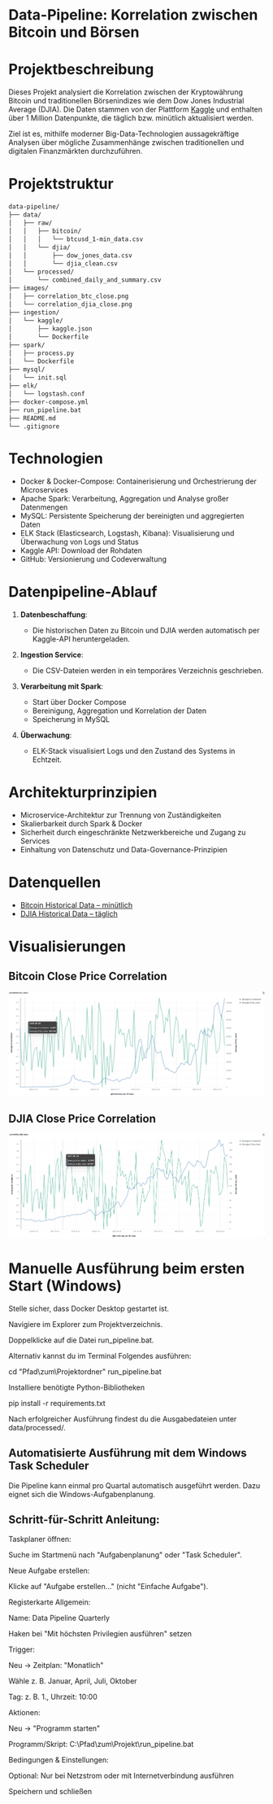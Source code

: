 # Data-Pipeline: Korrelation zwischen Bitcoin und Börsen

# Projektbeschreibung

Dieses Projekt analysiert die Korrelation zwischen der Kryptowährung Bitcoin und traditionellen Börsenindizes wie dem Dow Jones Industrial Average (DJIA). Die Daten stammen von der Plattform [Kaggle](https://www.kaggle.com/) und enthalten über 1 Million Datenpunkte, die täglich bzw. minütlich aktualisiert werden.

Ziel ist es, mithilfe moderner Big-Data-Technologien aussagekräftige Analysen über mögliche Zusammenhänge zwischen traditionellen und digitalen Finanzmärkten durchzuführen.

# Projektstruktur

```text
data-pipeline/
├── data/
│   ├── raw/
│   │   ├── bitcoin/
│   │   │   └── btcusd_1-min_data.csv
│   │   └── djia/
│   │       ├── dow_jones_data.csv
│   │       └── djia_clean.csv
│   └── processed/
│       └── combined_daily_and_summary.csv
├── images/
│   ├── correlation_btc_close.png
│   └── correlation_djia_close.png
├── ingestion/
│   └── kaggle/
│       ├── kaggle.json
│       └── Dockerfile
├── spark/
│   ├── process.py
│   └── Dockerfile
├── mysql/
│   └── init.sql
├── elk/
│   └── logstash.conf
├── docker-compose.yml
├── run_pipeline.bat
├── README.md
└── .gitignore
```

# Technologien

* Docker & Docker-Compose:                      Containerisierung und Orchestrierung der Microservices
* Apache Spark:                                 Verarbeitung, Aggregation und Analyse großer Datenmengen
* MySQL:                                        Persistente Speicherung der bereinigten und aggregierten Daten
* ELK Stack (Elasticsearch, Logstash, Kibana):  Visualisierung und Überwachung von Logs und Status
* Kaggle API:                                   Download der Rohdaten
* GitHub:                                       Versionierung und Codeverwaltung

# Datenpipeline-Ablauf

1. **Datenbeschaffung**:

   * Die historischen Daten zu Bitcoin und DJIA werden automatisch per Kaggle-API heruntergeladen.
2. **Ingestion Service**:

   * Die CSV-Dateien werden in ein temporäres Verzeichnis geschrieben.
3. **Verarbeitung mit Spark**:

   * Start über Docker Compose
   * Bereinigung, Aggregation und Korrelation der Daten
   * Speicherung in MySQL
4. **Überwachung**:

   * ELK-Stack visualisiert Logs und den Zustand des Systems in Echtzeit.

# Architekturprinzipien

* Microservice-Architektur zur Trennung von Zuständigkeiten
* Skalierbarkeit durch Spark & Docker
* Sicherheit durch eingeschränkte Netzwerkbereiche und Zugang zu Services
* Einhaltung von Datenschutz und Data-Governance-Prinzipien

# Datenquellen

* [Bitcoin Historical Data – minütlich](https://www.kaggle.com/datasets/mczielinski/bitcoin-historical-data)
* [DJIA Historical Data – täglich](https://www.kaggle.com/datasets/joebeachcapital/djia-stocks-historical-ohlcv-daily-updated)

# Visualisierungen

## Bitcoin Close Price Correlation

![Correlation Bitcoin](images/correlation_btc_close.png)

## DJIA Close Price Correlation

![Correlation DJIA](images/correlation_djia_close.png)

# Manuelle Ausführung beim ersten Start (Windows)

Stelle sicher, dass Docker Desktop gestartet ist.

Navigiere im Explorer zum Projektverzeichnis.

Doppelklicke auf die Datei run_pipeline.bat.

Alternativ kannst du im Terminal Folgendes ausführen:

cd "Pfad\zum\Projektordner"
run_pipeline.bat

Installiere benötigte Python-Bibliotheken

pip install -r requirements.txt

Nach erfolgreicher Ausführung findest du die Ausgabedateien unter data/processed/.

## Automatisierte Ausführung mit dem Windows Task Scheduler

Die Pipeline kann einmal pro Quartal automatisch ausgeführt werden. Dazu eignet sich die Windows-Aufgabenplanung.

## Schritt-für-Schritt Anleitung:

Taskplaner öffnen:

Suche im Startmenü nach "Aufgabenplanung" oder "Task Scheduler".

Neue Aufgabe erstellen:

Klicke auf "Aufgabe erstellen..." (nicht "Einfache Aufgabe").

Registerkarte Allgemein:

Name: Data Pipeline Quarterly

Haken bei "Mit höchsten Privilegien ausführen" setzen

Trigger:

Neu → Zeitplan: "Monatlich"

Wähle z. B. Januar, April, Juli, Oktober

Tag: z. B. 1., Uhrzeit: 10:00

Aktionen:

Neu → "Programm starten"

Programm/Skript: C:\Pfad\zum\Projekt\run_pipeline.bat

Bedingungen & Einstellungen:

Optional: Nur bei Netzstrom oder mit Internetverbindung ausführen

Speichern und schließen
